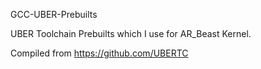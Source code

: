 GCC-UBER-Prebuilts

UBER Toolchain Prebuilts which I use for AR_Beast Kernel.

Compiled from https://github.com/UBERTC
